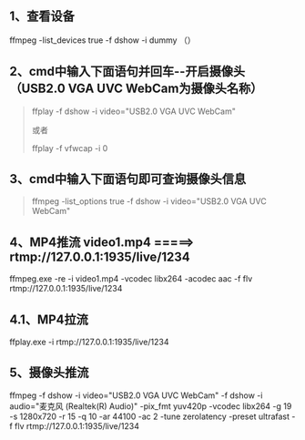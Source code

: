 ## 1、查看设备

ffmpeg -list_devices true -f dshow -i dummy     （） 



## 2、cmd中输入下面语句并回车--开启摄像头（USB2.0 VGA UVC WebCam为摄像头名称）

> ffplay -f dshow -i video="USB2.0 VGA UVC WebCam"  
>
> 或者
>
> ffplay -f vfwcap -i 0



## 3、cmd中输入下面语句即可查询摄像头信息

> ffmpeg -list_options true -f dshow -i video="USB2.0 VGA UVC WebCam" 





## 4、MP4推流 video1.mp4  =====> rtmp://127.0.0.1:1935/live/1234

 ffmpeg.exe -re -i video1.mp4 -vcodec libx264 -acodec aac -f flv rtmp://127.0.0.1:1935/live/1234

## 4.1、MP4拉流

ffplay.exe -i rtmp://127.0.0.1:1935/live/1234



## 5、摄像头推流

ffmpeg -f dshow -i video="USB2.0 VGA UVC WebCam" -f dshow -i audio="麦克风 (Realtek(R) Audio)" -pix_fmt yuv420p -vcodec libx264 -g 19 -s 1280x720 -r 15 -q 10 -ar 44100 -ac 2 -tune zerolatency -preset ultrafast -f flv rtmp://127.0.0.1:1935/live/1234

